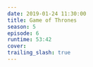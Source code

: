 ```yaml
---
date: 2019-01-24 11:30:00
title: Game of Thrones
season: 5
episode: 6
runtime: 53:42
cover:
trailing_slash: true
---
```

